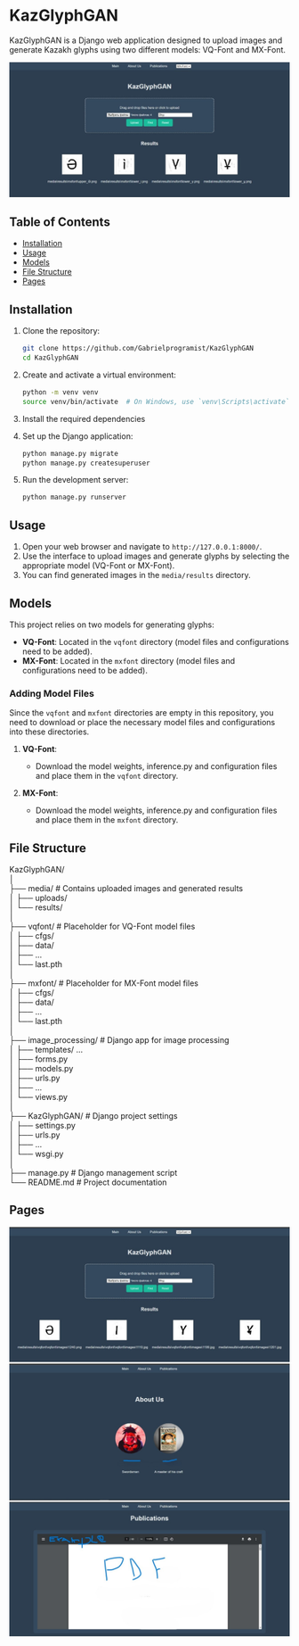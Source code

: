 # KazGlyphGAN

KazGlyphGAN is a Django web application designed to upload images and generate Kazakh glyphs using two different models: VQ-Font and MX-Font.


![Sample image](images/main_page_mx.jpg)
## Table of Contents

- [Installation](#installation)
- [Usage](#usage)
- [Models](#models)
- [File Structure](#file-structure)
- [Pages](#pages)

## Installation

1. Clone the repository:

    ```sh
    git clone https://github.com/Gabrielprogramist/KazGlyphGAN
    cd KazGlyphGAN
    ```

2. Create and activate a virtual environment:

    ```sh
    python -m venv venv
    source venv/bin/activate  # On Windows, use `venv\Scripts\activate`
    ```

3. Install the required dependencies

4. Set up the Django application:

    ```sh
    python manage.py migrate
    python manage.py createsuperuser
    ```

5. Run the development server:

    ```sh
    python manage.py runserver
    ```

## Usage

1. Open your web browser and navigate to `http://127.0.0.1:8000/`.
2. Use the interface to upload images and generate glyphs by selecting the appropriate model (VQ-Font or MX-Font).
3. You can find generated images in the `media/results` directory.

## Models

This project relies on two models for generating glyphs:
- **VQ-Font**: Located in the `vqfont` directory (model files and configurations need to be added).
- **MX-Font**: Located in the `mxfont` directory (model files and configurations need to be added).

### Adding Model Files

Since the `vqfont` and `mxfont` directories are empty in this repository, you need to download or place the necessary model files and configurations into these directories.

1. **VQ-Font**:
    - Download the model weights, inference.py and configuration files and place them in the `vqfont` directory.

2. **MX-Font**:
    - Download the model weights, inference.py and configuration files and place them in the `mxfont` directory.

## File Structure

KazGlyphGAN/<br/>
│<br/>
├── media/ # Contains uploaded images and generated results<br/>
│ ├── uploads/<br/>
│ └── results/<br/>
│<br/>
├── vqfont/ # Placeholder for VQ-Font model files<br/>
│ ├── cfgs/<br/>
│ ├── data/<br/>
│ ├── ...<br/>
│ └── last.pth<br/>
│<br/>
├── mxfont/ # Placeholder for MX-Font model files<br/>
│ ├── cfgs/<br/>
│ ├── data/<br/>
│ ├── ...<br/>
│ └── last.pth<br/>
│<br/>
├── image_processing/ # Django app for image processing<br/>
│ ├── templates/ ...<br/>
│ ├── forms.py<br/>
│ ├── models.py<br/>
│ ├── urls.py<br/>
│ ├── ...<br/>
│ └── views.py<br/>
│<br/>
├── KazGlyphGAN/ # Django project settings<br/>
│ ├── settings.py<br/>
│ ├── urls.py<br/>
│ ├── ...<br/>
│ └── wsgi.py<br/>
│<br/>
├── manage.py # Django management script<br/>
└── README.md # Project documentation<br/>

## Pages
![Sample Image](images/main_page_vq.jpg)
![Sample Image](images/about.jpg)
![Sample Image](images/publ.jpg)

 
